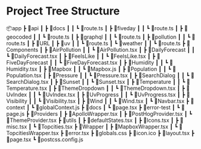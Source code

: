 # Project Tree Structure

📦app
 ┣ 📂api
 ┃ ┣ 📂docs
 ┃ ┃ ┗ 📜route.ts
 ┃ ┣ 📂fiveday
 ┃ ┃ ┗ 📜route.ts
 ┃ ┣ 📂geocoded
 ┃ ┃ ┗ 📜route.ts
 ┃ ┣ 📂graphql
 ┃ ┃ ┗ 📜route.ts
 ┃ ┣ 📂pollution
 ┃ ┃ ┗ 📜route.ts
 ┃ ┣ 📂URL
 ┃ ┣ 📂uv
 ┃ ┃ ┗ 📜route.ts
 ┃ ┗ 📂weather
 ┃ ┃ ┗ 📜route.ts
 ┣ 📂Components
 ┃ ┣ 📂AirPollution
 ┃ ┃ ┗ 📜AirPollution.tsx
 ┃ ┣ 📂DailyForecast
 ┃ ┃ ┗ 📜DailyForecast.tsx
 ┃ ┣ 📂FeelsLike
 ┃ ┃ ┗ 📜FeelsLike.tsx
 ┃ ┣ 📂FiveDayForecast
 ┃ ┃ ┗ 📜FiveDayForecast.tsx
 ┃ ┣ 📂Humidity
 ┃ ┃ ┗ 📜Humidity.tsx
 ┃ ┣ 📂Mapbox
 ┃ ┃ ┗ 📜Mapbox.js
 ┃ ┣ 📂Population
 ┃ ┃ ┗ 📜Population.tsx
 ┃ ┣ 📂Pressure
 ┃ ┃ ┗ 📜Pressure.tsx
 ┃ ┣ 📂SearchDialog
 ┃ ┃ ┗ 📜SearchDialog.tsx
 ┃ ┣ 📂Sunset
 ┃ ┃ ┗ 📜Sunset.tsx
 ┃ ┣ 📂Temperature
 ┃ ┃ ┗ 📜Temperature.tsx
 ┃ ┣ 📂ThemeDropdown
 ┃ ┃ ┗ 📜ThemeDropdown.tsx
 ┃ ┣ 📂UvIndex
 ┃ ┃ ┗ 📜UvIndex.tsx
 ┃ ┣ 📂UvProgress
 ┃ ┃ ┗ 📜UvProgress.tsx
 ┃ ┣ 📂Visibility
 ┃ ┃ ┗ 📜Visibility.tsx
 ┃ ┣ 📂Wind
 ┃ ┃ ┗ 📜Wind.tsx
 ┃ ┗ 📜Navbar.tsx
 ┣ 📂context
 ┃ ┗ 📜globalContext.js
 ┣ 📂docs
 ┃ ┗ 📜page.tsx
 ┣ 📂error-test
 ┃ ┗ 📜page.js
 ┣ 📂Providers
 ┃ ┣ 📜ApolloWrapper.tsx
 ┃ ┣ 📜PostHogProvider.tsx
 ┃ ┗ 📜ThemeProvider.tsx
 ┣ 📂utils
 ┃ ┣ 📜defaultStates.tsx
 ┃ ┣ 📜Icons.tsx
 ┃ ┣ 📜misc.tsx
 ┃ ┗ 📜Topcities.tsx
 ┣ 📂Wrapper
 ┃ ┣ 📜MapboxWrapper.tsx
 ┃ ┗ 📜TopcitiesWrapper.tsx
 ┣ 📜error.tsx
 ┣ 📜globals.css
 ┣ 📜icon.ico
 ┣ 📜layout.tsx
 ┣ 📜page.tsx
 ┗ 📜postcss.config.js
